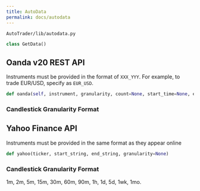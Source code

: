 ```yaml
---
title: AutoData
permalink: docs/autodata
---
```



`AutoTrader/lib/autodata.py`

```python
class GetData()
```


## Oanda v20 REST API
Instruments must be provided in the format of `XXX_YYY`. For example, to trade EUR/USD, specify as `EUR_USD`.


```python
def oanda(self, instrument, granularity, count=None, start_time=None, end_time=None):
```

### Candlestick Granularity Format




## Yahoo Finance API

Instruments must be provided in the same format as they appear online

```python
def yahoo(ticker, start_string, end_string, granularity=None)
```


### Candlestick Granularity Format
1m, 2m, 5m, 15m, 30m, 60m, 90m, 1h, 1d, 5d, 1wk, 1mo.

